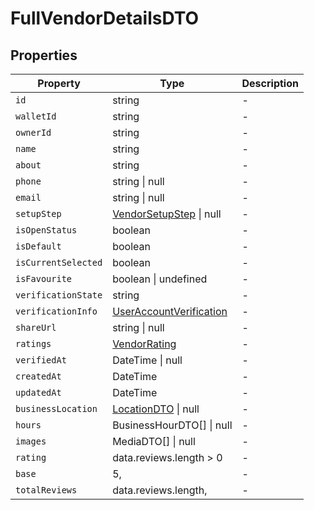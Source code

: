 # FullVendorDetailsDTO

## Properties

| Property | Type | Description |
|----------|------|-------------|
| `id` | string | - |
| `walletId` | string | - |
| `ownerId` | string | - |
| `name` | string | - |
| `about` | string | - |
| `phone` | string \| null | - |
| `email` | string \| null | - |
| `setupStep` | [VendorSetupStep](../enums/VendorSetupStep.md) \| null | - |
| `isOpenStatus` | boolean | - |
| `isDefault` | boolean | - |
| `isCurrentSelected` | boolean | - |
| `isFavourite` | boolean \| undefined | - |
| `verificationState` | string | - |
| `verificationInfo` | [UserAccountVerification](../interfaces/UserAccountVerification.md) | - |
| `shareUrl` | string \| null | - |
| `ratings` | [VendorRating](../interfaces/VendorRating.md) | - |
| `verifiedAt` | DateTime \| null | - |
| `createdAt` | DateTime | - |
| `updatedAt` | DateTime | - |
| `businessLocation` | [LocationDTO](../dtos/LocationDTO.md) \| null | - |
| `hours` | BusinessHourDTO[] \| null | - |
| `images` | MediaDTO[] \| null | - |
| `rating` | data.reviews.length > 0 | - |
| `base` | 5, | - |
| `totalReviews` | data.reviews.length, | - |
